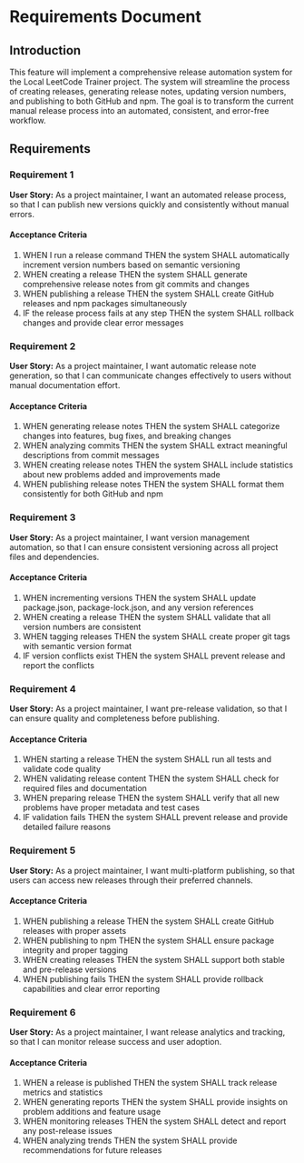# Requirements Document

## Introduction

This feature will implement a comprehensive release automation system for the Local LeetCode Trainer project. The system will streamline the process of creating releases, generating release notes, updating version numbers, and publishing to both GitHub and npm. The goal is to transform the current manual release process into an automated, consistent, and error-free workflow.

## Requirements

### Requirement 1

**User Story:** As a project maintainer, I want an automated release process, so that I can publish new versions quickly and consistently without manual errors.

#### Acceptance Criteria

1. WHEN I run a release command THEN the system SHALL automatically increment version numbers based on semantic versioning
2. WHEN creating a release THEN the system SHALL generate comprehensive release notes from git commits and changes
3. WHEN publishing a release THEN the system SHALL create GitHub releases and npm packages simultaneously
4. IF the release process fails at any step THEN the system SHALL rollback changes and provide clear error messages

### Requirement 2

**User Story:** As a project maintainer, I want automatic release note generation, so that I can communicate changes effectively to users without manual documentation effort.

#### Acceptance Criteria

1. WHEN generating release notes THEN the system SHALL categorize changes into features, bug fixes, and breaking changes
2. WHEN analyzing commits THEN the system SHALL extract meaningful descriptions from commit messages
3. WHEN creating release notes THEN the system SHALL include statistics about new problems added and improvements made
4. WHEN publishing release notes THEN the system SHALL format them consistently for both GitHub and npm

### Requirement 3

**User Story:** As a project maintainer, I want version management automation, so that I can ensure consistent versioning across all project files and dependencies.

#### Acceptance Criteria

1. WHEN incrementing versions THEN the system SHALL update package.json, package-lock.json, and any version references
2. WHEN creating a release THEN the system SHALL validate that all version numbers are consistent
3. WHEN tagging releases THEN the system SHALL create proper git tags with semantic version format
4. IF version conflicts exist THEN the system SHALL prevent release and report the conflicts

### Requirement 4

**User Story:** As a project maintainer, I want pre-release validation, so that I can ensure quality and completeness before publishing.

#### Acceptance Criteria

1. WHEN starting a release THEN the system SHALL run all tests and validate code quality
2. WHEN validating release content THEN the system SHALL check for required files and documentation
3. WHEN preparing release THEN the system SHALL verify that all new problems have proper metadata and test cases
4. IF validation fails THEN the system SHALL prevent release and provide detailed failure reasons

### Requirement 5

**User Story:** As a project maintainer, I want multi-platform publishing, so that users can access new releases through their preferred channels.

#### Acceptance Criteria

1. WHEN publishing a release THEN the system SHALL create GitHub releases with proper assets
2. WHEN publishing to npm THEN the system SHALL ensure package integrity and proper tagging
3. WHEN creating releases THEN the system SHALL support both stable and pre-release versions
4. WHEN publishing fails THEN the system SHALL provide rollback capabilities and clear error reporting

### Requirement 6

**User Story:** As a project maintainer, I want release analytics and tracking, so that I can monitor release success and user adoption.

#### Acceptance Criteria

1. WHEN a release is published THEN the system SHALL track release metrics and statistics
2. WHEN generating reports THEN the system SHALL provide insights on problem additions and feature usage
3. WHEN monitoring releases THEN the system SHALL detect and report any post-release issues
4. WHEN analyzing trends THEN the system SHALL provide recommendations for future releases